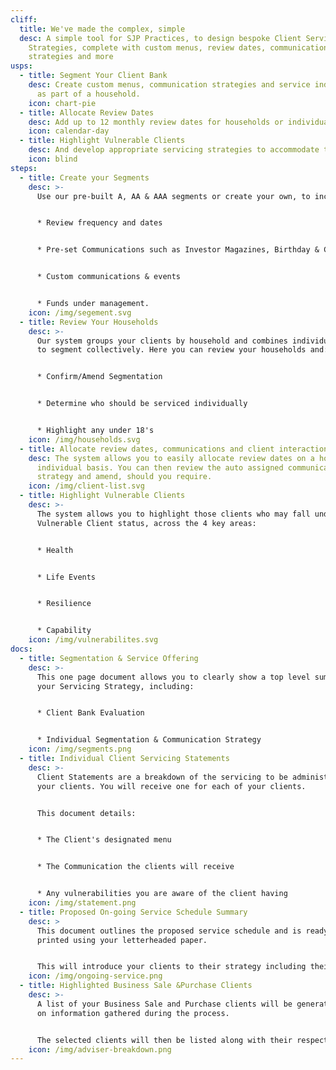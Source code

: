 ```yaml
---
cliff:
  title: We've made the complex, simple
  desc: A simple tool for SJP Practices, to design bespoke Client Servicing
    Strategies, complete with custom menus, review dates, communication
    strategies and more
usps:
  - title: Segment Your Client Bank
    desc: Create custom menus, communication strategies and service individually or
      as part of a household.
    icon: chart-pie
  - title: Allocate Review Dates
    desc: Add up to 12 monthly review dates for households or individual clients.
    icon: calendar-day
  - title: Highlight Vulnerable Clients
    desc: And develop appropriate servicing strategies to accommodate their needs
    icon: blind
steps:
  - title: Create your Segments
    desc: >-
      Use our pre-built A, AA & AAA segments or create your own, to include:


      * Review frequency and dates


      * Pre-set Communications such as Investor Magazines, Birthday & Christmas cards and Tax & Focus Cards


      * Custom communications & events


      * Funds under management.
    icon: /img/segement.svg
  - title: Review Your Households
    desc: >-
      Our system groups your clients by household and combines individual FUM,
      to segment collectively. Here you can review your households and:


      * Confirm/Amend Segmentation


      * Determine who should be serviced individually


      * Highlight any under 18's
    icon: /img/households.svg
  - title: Allocate review dates, communications and client interactions
    desc: The system allows you to easily allocate review dates on a household or
      individual basis. You can then review the auto assigned communication
      strategy and amend, should you require.
    icon: /img/client-list.svg
  - title: Highlight Vulnerable Clients
    desc: >-
      The system allows you to highlight those clients who may fall under the
      Vulnerable Client status, across the 4 key areas:


      * Health


      * Life Events


      * Resilience


      * Capability
    icon: /img/vulnerabilites.svg
docs:
  - title: Segmentation & Service Offering
    desc: >-
      This one page document allows you to clearly show a top level summary of
      your Servicing Strategy, including:


      * Client Bank Evaluation


      * Individual Segmentation & Communication Strategy
    icon: /img/segments.png
  - title: Individual Client Servicing Statements
    desc: >-
      Client Statements are a breakdown of the servicing to be administered to
      your clients. You will receive one for each of your clients. 


      This document details:


      * The Client's designated menu


      * The Communication the clients will receive


      * Any vulnerabilities you are aware of the client having
    icon: /img/statement.png
  - title: Proposed On-going Service Schedule Summary
    desc: >
      This document outlines the proposed service schedule and is ready to be
      printed using your letterheaded paper.


      This will introduce your clients to their strategy including their review meeting dates and the communications they can expect.
    icon: /img/ongoing-service.png
  - title: Highlighted Business Sale &Purchase Clients
    desc: >-
      A list of your Business Sale and Purchase clients will be generated based
      on information gathered during the process.


      The selected clients will then be listed along with their respective FUMs for future use.
    icon: /img/adviser-breakdown.png
---
```

